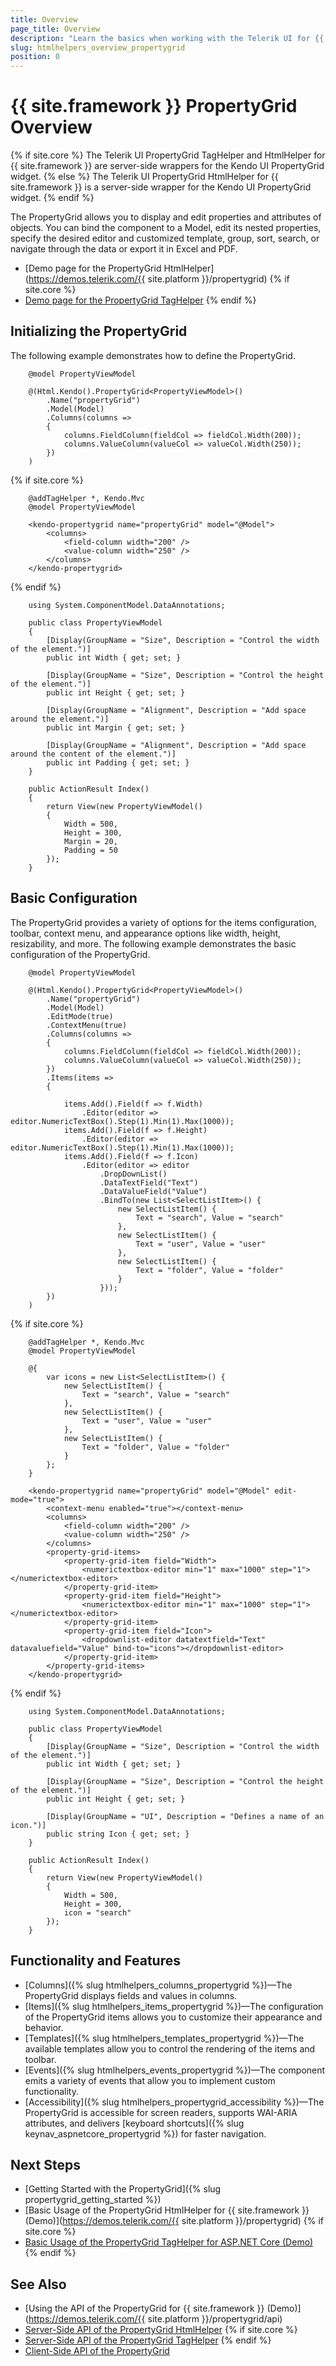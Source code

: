 ```yaml
---
title: Overview
page_title: Overview
description: "Learn the basics when working with the Telerik UI for {{ site.framework }} PropertyGrid component and how to initialize it."
slug: htmlhelpers_overview_propertygrid
position: 0
---
```


# {{ site.framework }} PropertyGrid Overview

{% if site.core %}
The Telerik UI PropertyGrid TagHelper and HtmlHelper for {{ site.framework }} are server-side wrappers for the Kendo UI PropertyGrid widget.
{% else %}
The Telerik UI PropertyGrid HtmlHelper for {{ site.framework }} is a server-side wrapper for the Kendo UI PropertyGrid widget.
{% endif %}

The PropertyGrid allows you to display and edit properties and attributes of objects. You can bind the component to a Model, edit its nested properties, specify the desired editor and customized template, group, sort, search, or navigate through the data or export it in Excel and PDF.

* [Demo page for the PropertyGrid HtmlHelper](https://demos.telerik.com/{{ site.platform }}/propertygrid)
{% if site.core %}
* [Demo page for the PropertyGrid TagHelper](https://demos.telerik.com/aspnet-core/propertygrid)
{% endif %}

## Initializing the PropertyGrid

The following example demonstrates how to define the PropertyGrid.

```HtmlHelper
    @model PropertyViewModel

    @(Html.Kendo().PropertyGrid<PropertyViewModel>()
        .Name("propertyGrid")
        .Model(Model)
        .Columns(columns => 
        {
            columns.FieldColumn(fieldCol => fieldCol.Width(200));
            columns.ValueColumn(valueCol => valueCol.Width(250));
        })
    )
```
{% if site.core %}
```TagHelper
    @addTagHelper *, Kendo.Mvc
    @model PropertyViewModel

    <kendo-propertygrid name="propertyGrid" model="@Model">
        <columns>
            <field-column width="200" />
            <value-column width="250" />
        </columns>
    </kendo-propertygrid>
```
{% endif %}
```Model
    using System.ComponentModel.DataAnnotations;

    public class PropertyViewModel
    {
        [Display(GroupName = "Size", Description = "Control the width of the element.")]
        public int Width { get; set; }

        [Display(GroupName = "Size", Description = "Control the height of the element.")]
        public int Height { get; set; }

        [Display(GroupName = "Alignment", Description = "Add space around the element.")]
        public int Margin { get; set; }

        [Display(GroupName = "Alignment", Description = "Add space around the content of the element.")]
        public int Padding { get; set; }
    }
```
```Controller
    public ActionResult Index()
    {
        return View(new PropertyViewModel()
        {
            Width = 500,
            Height = 300,
            Margin = 20,
            Padding = 50
        });
    }
```

## Basic Configuration

The PropertyGrid provides a variety of options for the items configuration, toolbar, context menu, and appearance options like width, height, resizability, and more. The following example demonstrates the basic configuration of the PropertyGrid.

```HtmlHelper
    @model PropertyViewModel

    @(Html.Kendo().PropertyGrid<PropertyViewModel>()
        .Name("propertyGrid")
        .Model(Model)
        .EditMode(true)
        .ContextMenu(true)
        .Columns(columns => 
        {
            columns.FieldColumn(fieldCol => fieldCol.Width(200));
            columns.ValueColumn(valueCol => valueCol.Width(250));
        })
        .Items(items =>
        {
             
            items.Add().Field(f => f.Width)
                .Editor(editor => editor.NumericTextBox().Step(1).Min(1).Max(1000));
            items.Add().Field(f => f.Height)
                .Editor(editor => editor.NumericTextBox().Step(1).Min(1).Max(1000));
            items.Add().Field(f => f.Icon)
                .Editor(editor => editor
                    .DropDownList()
                    .DataTextField("Text")
                    .DataValueField("Value")
                    .BindTo(new List<SelectListItem>() {
                        new SelectListItem() {
                            Text = "search", Value = "search"
                        },
                        new SelectListItem() {
                            Text = "user", Value = "user"
                        },
                        new SelectListItem() {
                            Text = "folder", Value = "folder"
                        }
                    }));
        })
    )
```
{% if site.core %}
```TagHelper
    @addTagHelper *, Kendo.Mvc
    @model PropertyViewModel

    @{
        var icons = new List<SelectListItem>() {
            new SelectListItem() {
                Text = "search", Value = "search"
            },
            new SelectListItem() {
                Text = "user", Value = "user"
            },
            new SelectListItem() {
                Text = "folder", Value = "folder"
            }
        };
    }

    <kendo-propertygrid name="propertyGrid" model="@Model" edit-mode="true">
        <context-menu enabled="true"></context-menu>
        <columns>
            <field-column width="200" />
            <value-column width="250" />
        </columns>
        <property-grid-items>
            <property-grid-item field="Width">
                <numerictextbox-editor min="1" max="1000" step="1"></numerictextbox-editor>
            </property-grid-item>
            <property-grid-item field="Height">
                <numerictextbox-editor min="1" max="1000" step="1"></numerictextbox-editor>
            </property-grid-item>
            <property-grid-item field="Icon">
                <dropdownlist-editor datatextfield="Text" datavaluefield="Value" bind-to="icons"></dropdownlist-editor>
            </property-grid-item>
        </property-grid-items>
    </kendo-propertygrid>
```
{% endif %}
```Model
    using System.ComponentModel.DataAnnotations;

    public class PropertyViewModel
    {
        [Display(GroupName = "Size", Description = "Control the width of the element.")]
        public int Width { get; set; }

        [Display(GroupName = "Size", Description = "Control the height of the element.")]
        public int Height { get; set; }

        [Display(GroupName = "UI", Description = "Defines a name of an icon.")]
        public string Icon { get; set; }
    }
```
```Controller
    public ActionResult Index()
    {
        return View(new PropertyViewModel()
        {
            Width = 500,
            Height = 300,
            icon = "search"
        });
    }
```

## Functionality and Features

* [Columns]({% slug htmlhelpers_columns_propertygrid %})&mdash;The PropertyGrid displays fields and values in columns.
* [Items]({% slug htmlhelpers_items_propertygrid %})&mdash;The configuration of the PropertyGrid items allows you to customize their appearance and behavior.
* [Templates]({% slug htmlhelpers_templates_propertygrid %})&mdash;The available templates allow you to control the rendering of the items and toolbar.
* [Events]({% slug htmlhelpers_events_propertygrid %})&mdash;The component emits a variety of events that allow you to implement custom functionality.
* [Accessibility]({% slug htmlhelpers_propertygrid_accessibility %})&mdash;The PropertyGrid is accessible for screen readers, supports WAI-ARIA attributes, and delivers [keyboard shortcuts]({% slug keynav_aspnetcore_propertygrid %}) for faster navigation.

## Next Steps

* [Getting Started with the PropertyGrid]({% slug propertygrid_getting_started %})
* [Basic Usage of the PropertyGrid HtmlHelper for {{ site.framework }} (Demo)](https://demos.telerik.com/{{ site.platform }}/propertygrid)
{% if site.core %}
* [Basic Usage of the PropertyGrid TagHelper for ASP.NET Core (Demo)](https://demos.telerik.com/aspnet-core/propertygrid)
{% endif %}

## See Also

* [Using the API of the PropertyGrid for {{ site.framework }} (Demo)](https://demos.telerik.com/{{ site.platform }}/propertygrid/api)
* [Server-Side API of the PropertyGrid HtmlHelper](/api/propertygrid)
{% if site.core %}
* [Server-Side API of the PropertyGrid TagHelper](/api/taghelpers/propertygrid)
{% endif %}
* [Client-Side API of the PropertyGrid](https://docs.telerik.com/kendo-ui/api/javascript/ui/propertygrid)

